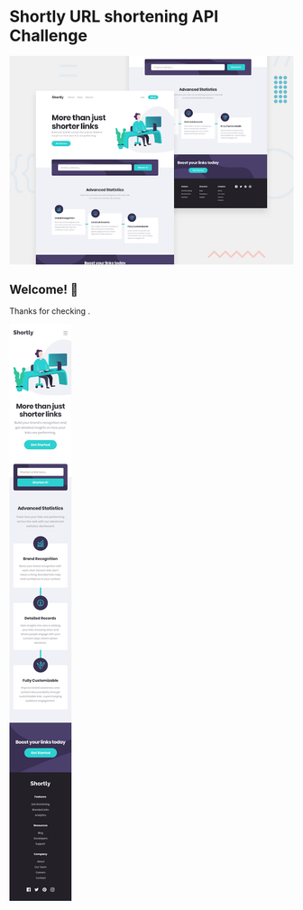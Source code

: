 # Shortly URL shortening API Challenge

![Design preview for the Shortly URL shortening API coding challenge](./design/desktop-preview.jpg)

## Welcome! 👋

Thanks for checking .

![Design preview for the Shortly URL shortening API coding challenge](./design/mobile-design.jpg)
